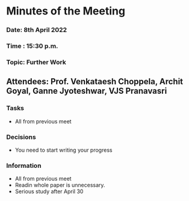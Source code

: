 # Minutes of the Meeting 

### Date: 8th April 2022
### Time : 15:30 p.m.
### Topic: Further Work

## Attendees: Prof. Venkataesh Choppela, Archit Goyal, Ganne Jyoteshwar, VJS Pranavasri

### Tasks
* All from previous meet

### Decisions
* You need to start writing your progress

### Information
* All from previous meet
* Readin whole paper is unnecessary.
* Serious study after April 30
